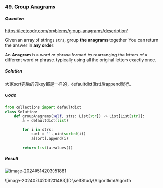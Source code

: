 ### 49. Group Anagrams

##### Question

https://leetcode.com/problems/group-anagrams/description/

Given an array of strings `strs`, group **the anagrams** together. You can return the answer in **any order**.

An **Anagram** is a word or phrase formed by rearranging the letters of a different word or phrase, typically using all the original letters exactly once.



##### Solution

大家sort完后的的key都是一样的，defaultdict(list)后append就行。



##### Code

```python
from collections import defaultdict
class Solution:
    def groupAnagrams(self, strs: List[str]) -> List[List[str]]:
        a = defaultdict(list)

        for i in strs:
            sort = ''.join(sorted(i))
            a[sort].append(i)
        
        return list(a.values())
```



##### Result

![image-20240514203051881](D:\selfStudy\Algorithm\Algorithm-Notes\Pictures\image-20240514203051881.png)

![image-20240514203231483](D:\selfStudy\Algorithm\Algorith